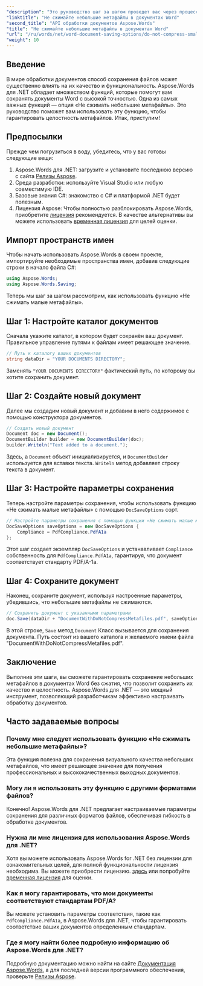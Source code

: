 ```yaml
---
"description": "Это руководство шаг за шагом проведет вас через процесс использования функции «Не сжимать малые метафайлы», гарантируя сохранение целостности и качества ваших документов на протяжении всего процесса сохранения."
"linktitle": "Не сжимайте небольшие метафайлы в документах Word"
"second_title": "API обработки документов Aspose.Words"
"title": "Не сжимайте небольшие метафайлы в документах Word"
"url": "/ru/words/net/word-document-saving-options/do-not-compress-small-metafiles-word-documents/"
"weight": 10
---
```


## Введение

В мире обработки документов способ сохранения файлов может существенно влиять на их качество и функциональность. Aspose.Words для .NET обладает множеством функций, которые помогут вам сохранять документы Word с высокой точностью. Одна из самых важных функций — опция «Не сжимать небольшие метафайлы». Это руководство поможет вам использовать эту функцию, чтобы гарантировать целостность метафайлов. Итак, приступим!

## Предпосылки

Прежде чем погрузиться в воду, убедитесь, что у вас готовы следующие вещи:

1. Aspose.Words для .NET: загрузите и установите последнюю версию с сайта [Релизы Aspose](https://releases.aspose.com/words/net/).
2. Среда разработки: используйте Visual Studio или любую совместимую IDE.
3. Базовые знания C#: знакомство с C# и платформой .NET будет полезным.
4. Лицензия Aspose: Чтобы полностью разблокировать Aspose.Words, приобретите [лицензия](https://purchase.aspose.com/buy) рекомендуется. В качестве альтернативы вы можете использовать [временная лицензия](https://purchase.aspose.com/temporary-license/) для целей оценки.

## Импорт пространств имен

Чтобы начать использовать Aspose.Words в своем проекте, импортируйте необходимые пространства имен, добавив следующие строки в начало файла C#:

```csharp
using Aspose.Words;
using Aspose.Words.Saving;
```

Теперь мы шаг за шагом рассмотрим, как использовать функцию «Не сжимать малые метафайлы».

## Шаг 1: Настройте каталог документов

Сначала укажите каталог, в котором будет сохранён ваш документ. Правильное управление путями к файлам имеет решающее значение.

```csharp
// Путь к каталогу ваших документов
string dataDir = "YOUR DOCUMENTS DIRECTORY";
```

Заменять `"YOUR DOCUMENTS DIRECTORY"` фактический путь, по которому вы хотите сохранить документ.

## Шаг 2: Создайте новый документ

Далее мы создадим новый документ и добавим в него содержимое с помощью конструктора документов.

```csharp
// Создать новый документ
Document doc = new Document();
DocumentBuilder builder = new DocumentBuilder(doc);
builder.Writeln("Text added to a document.");
```

Здесь, а `Document` объект инициализируется, и `DocumentBuilder` используется для вставки текста. `Writeln` метод добавляет строку текста в документ.

## Шаг 3: Настройте параметры сохранения

Теперь настройте параметры сохранения, чтобы использовать функцию «Не сжимать малые метафайлы» с помощью `DocSaveOptions` сорт.

```csharp
// Настройте параметры сохранения с помощью функции «Не сжимать малые метафайлы»
DocSaveOptions saveOptions = new DocSaveOptions {
    Compliance = PdfCompliance.PdfA1a
};
```

Этот шаг создает экземпляр `DocSaveOptions` и устанавливает `Compliance` собственность для `PdfCompliance.PdfA1a`, гарантируя, что документ соответствует стандарту PDF/A-1a.

## Шаг 4: Сохраните документ

Наконец, сохраните документ, используя настроенные параметры, убедившись, что небольшие метафайлы не сжимаются.

```csharp
// Сохранить документ с указанными параметрами
doc.Save(dataDir + "DocumentWithDoNotCompressMetafiles.pdf", saveOptions);
```

В этой строке, `Save` метод `Document` Класс вызывается для сохранения документа. Путь состоит из вашего каталога и желаемого имени файла "DocumentWithDoNotCompressMetafiles.pdf".

## Заключение

Выполнив эти шаги, вы сможете гарантировать сохранение небольших метафайлов в документах Word без сжатия, что позволит сохранить их качество и целостность. Aspose.Words для .NET — это мощный инструмент, позволяющий разработчикам эффективно настраивать обработку документов.

## Часто задаваемые вопросы

### Почему мне следует использовать функцию «Не сжимать небольшие метафайлы»?

Эта функция полезна для сохранения визуального качества небольших метафайлов, что имеет решающее значение для получения профессиональных и высококачественных выходных документов.

### Могу ли я использовать эту функцию с другими форматами файлов?

Конечно! Aspose.Words для .NET предлагает настраиваемые параметры сохранения для различных форматов файлов, обеспечивая гибкость в обработке документов.

### Нужна ли мне лицензия для использования Aspose.Words для .NET?

Хотя вы можете использовать Aspose.Words for .NET без лицензии для ознакомительных целей, для полной функциональности лицензия необходима. Вы можете приобрести лицензию. [здесь](https://purchase.aspose.com/buy) или попробуйте [временная лицензия](https://purchase.aspose.com/temporary-license/) для оценки.

### Как я могу гарантировать, что мои документы соответствуют стандартам PDF/A?

Вы можете установить параметры соответствия, такие как `PdfCompliance.PdfA1a`, в Aspose.Words для .NET, чтобы гарантировать соответствие ваших документов определенным стандартам.

### Где я могу найти более подробную информацию об Aspose.Words для .NET?

Подробную документацию можно найти на сайте [Документация Aspose.Words](https://reference.aspose.com/words/net/), а для последней версии программного обеспечения, проверьте [Релизы Aspose](https://releases.aspose.com/words/net/).